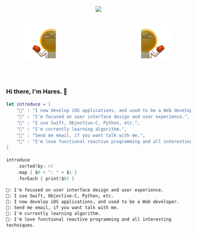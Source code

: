 <div align="center" style="display:flex;justify-content:space-around;align-items:center;">
  <img src="https://raw.githubusercontent.com/harryzjm/harryzjm/master/welcome.gif">
  <img height="200px" src="https://i.imgur.com/qRI7sXu.png">
  <img src="https://raw.githubusercontent.com/harryzjm/harryzjm.github.com/master/assets/photo/welcome.gif">
</div>

### Hi there, I'm Hares. 👋

```swift  
let introduce = [
    "📱" : "I now develop iOS applications, and used to be a Web developer.",
    "🤔" : "I'm focused on user interface design and user experience.",
    "🔨" : "I use Swift, Objective-C, Python, etc.",
    "🌱" : "I'm currently learning algorithm.",
    "💬" : "Send me email, if you want talk with me.",
    "🌟" : "I'm love functional reactive programming and all interesting techniques."
]

introduce
    .sorted(by: >)
    .map { $0 + ": " + $1 }
    .forEach { print($0) }
```  

```  
🤔: I'm focused on user interface design and user experience.
🔨: I use Swift, Objective-C, Python, etc.
📱: I now develop iOS applications, and used to be a Web developer.
💬: Send me email, if you want talk with me.
🌱: I'm currently learning algorithm.
🌟: I'm love functional reactive programming and all interesting techniques.
```  

